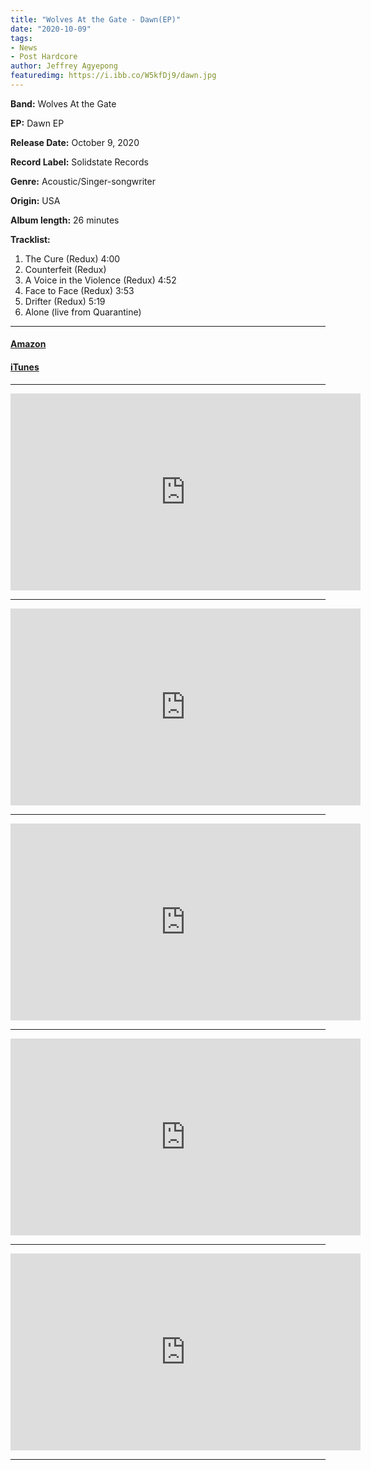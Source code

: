 ```yaml
---
title: "Wolves At the Gate - Dawn(EP)"
date: "2020-10-09"
tags:
- News
- Post Hardcore
author: Jeffrey Agyepong
featuredimg: https://i.ibb.co/W5kfDj9/dawn.jpg
---
```


**Band:** Wolves At the Gate 

**EP:** Dawn EP

**Release Date:** October 9, 2020

**Record Label:** Solidstate Records

**Genre:** Acoustic/Singer-songwriter

**Origin:** USA

**Album length:** 26 minutes

**Tracklist:**

1. The Cure (Redux) 4:00
2. Counterfeit (Redux)
3. A Voice in the Violence (Redux) 4:52
4. Face to Face (Redux) 3:53
5. Drifter (Redux) 5:19
6. Alone (live from Quarantine)

* * *

#### [Amazon](https://www.amazon.com/gp/product/B08FL8Q3H8/ref=dm_ws_sp_ps_dp)

#### [iTunes](https://music.apple.com/gh/album/dawn-ep/1527156923?uo=4&app=music)

* * *
<div class="video-container">
<iframe src="https://www.youtube.com/embed/L3Abhb-aOn8" width="560" height="315" frameborder="0"></iframe>
</div>
<hr>
<div class="video-container">
<iframe src="https://www.youtube.com/embed/U7frdZF8F4Y" width="560" height="315" frameborder="0"></iframe>
</div>
<hr>
<div class="video-container">
<iframe src="https://www.youtube.com/embed/lANfiHn4Hy4" width="560" height="315" frameborder="0"></iframe>
</div>
<hr>
<div class="video-container">
<iframe src="https://www.youtube.com/embed/jN-nfjQA1sg" width="560" height="315" frameborder="0"></iframe>
</div>
<hr>
<div class="video-container">
<iframe src="https://www.youtube.com/embed/zy3CNPFfkCE" width="560" height="315" frameborder="0"></iframe>
</div>
<hr>